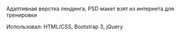 Адаптивная верстка лендинга, PSD макет взят из интернета для тренировки

Использовал: HTML/CSS, Bootstrap 3, jQuery

